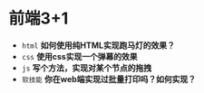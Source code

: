 # 前端3+1
- `html` **如何使用纯HTML实现跑马灯的效果？**
- `css` **使用css实现一个弹幕的效果**
- `js` **写个方法，实现对某个节点的拖拽**
- `软技能` **你在web端实现过批量打印吗？如何实现？**